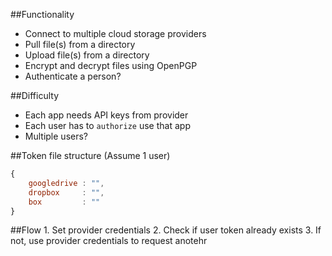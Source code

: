 ##Functionality
- Connect to multiple cloud storage providers
- Pull file(s) from a directory
- Upload file(s) from a directory
- Encrypt and decrypt files using OpenPGP
- Authenticate a person?


##Difficulty
- Each app needs API keys from provider
- Each user has to `authorize` use that app
- Multiple users?


##Token file structure (Assume 1 user)
```js
{
    googledrive : "",
    dropbox     : "",
    box         : ""
}
```

##Flow
    1. Set provider credentials
    2. Check if user token already exists
    3. If not, use provider credentials to request anotehr
